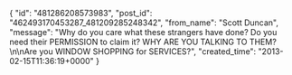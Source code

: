  {
   "id": "481286208573983",
   "post_id": "462493170453287_481209285248342",
   "from_name": "Scott Duncan",
   "message": "Why do you care what these strangers have done? Do you need their PERMISSION to claim it? WHY ARE YOU TALKING TO THEM?\n\nAre you WINDOW SHOPPING for SERVICES?",
   "created_time": "2013-02-15T11:36:19+0000"
 }
